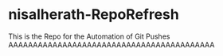# nisalherath-RepoRefresh
This is the Repo for the Automation of Git Pushes
AAAAAAAAAAAAAAAAAAAAAAAAAAAAAAAAAAAAAAAAAA